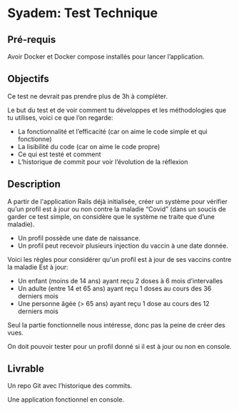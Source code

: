 # Syadem: Test Technique

## Pré-requis

Avoir Docker et Docker compose installés pour lancer l’application.

## Objectifs

Ce test ne devrait pas prendre plus de 3h à compléter.

Le but du test et de voir comment tu développes et les méthodologies que tu utilises, voici ce que l’on regarde:

- La fonctionnalité et l’efficacité (car on aime le code simple et qui fonctionne)
- La lisibilité du code (car on aime le code propre)
- Ce qui est testé et comment
- L’historique de commit pour voir l’évolution de la réflexion

## Description

A partir de l'application Rails déjà initialisée, créer un système pour vérifier qu’un profil est à jour ou non contre la maladie “Covid” (dans un soucis de garder ce test simple, on considère que le système ne traite que d’une maladie).

- Un profil possède une date de naissance.
- Un profil peut recevoir plusieurs injection du vaccin à une date donnée.

Voici les règles pour considérer qu'un profil est à jour de ses vaccins contre la maladie
Est à jour:

- Un enfant (moins de 14 ans) ayant reçu 2 doses à 6 mois d’intervalles
- Un adulte (entre 14 et 65 ans) ayant reçu 1 doses au cours des 36 derniers mois
- Une personne âgée (> 65 ans) ayant reçu 1 dose au cours des 12 derniers mois

Seul la partie fonctionnelle nous intéresse, donc pas la peine de créer des vues.

On doit pouvoir tester pour un profil donné si il est à jour ou non en console.

## Livrable

Un repo Git avec l’historique des commits.

Une application fonctionnel en console.
